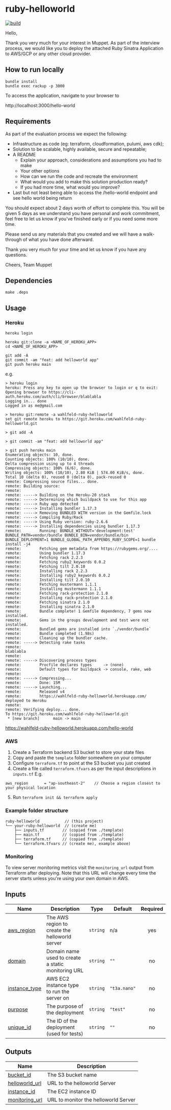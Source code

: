 # ruby-helloworld

<!-- markdown-link-check-disable-next-line -->
[![build](https://github.com/wahlfeld/ruby-helloworld/actions/workflows/build.yml/badge.svg)](https://github.com/wahlfeld/ruby-helloworld/actions/workflows/build.yml)

Hello,

Thank you very much for your interest in Muppet. As part of the interview
process, we would like you to deploy the attached Ruby Sinatra Application to
AWS/GCP or any other cloud provider.

## How to run locally
```
bundle install
bundle exec rackup -p 3000
```

To access the application, navigate to your browser to
<!-- markdown-link-check-disable-next-line -->
http://localhost:3000/hello-world

## Requirements

As part of the evaluation process we expect the following:
  - Infrastructure as code (eg: terraform, cloudformation, pulumi, aws cdk);
  - Solution to be scalable, highly available, secure and repeatable;
  - A README 
    - Explain your approach, considerations and assumptions you had to make
    - Your other options
    - How can we run the code and recreate the environment
    - What would you add to make this solution production ready?
    - If you had more time, what would you improve?
  - Last but not least being able to access the /hello-world endpoint and see
    hello world being return

You should expect about 2 days worth of effort to complete this. You will be
given 5 days as we understand you have personal and work commitment, feel free
to let us know if you've finished early or if you need some more time.

Please send us any materials that you created and we will have a walk-through of
what you have done afterward.

Thank you very much for your time and let us know if you have any questions.

Cheers, Team Muppet

## Dependencies

`make .deps`

## Usage

### Heroku

```
heroku login

heroku git:clone -a <NAME_OF_HEROKU_APP>
cd <NAME_OF_HEROKU_APP>

git add -A
git commit -am "feat: add helloworld app"
git push heroku main
```

e.g.
```
> heroku login
heroku: Press any key to open up the browser to login or q to exit:
Opening browser to https://cli-auth.heroku.com/auth/cli/browser/blablabla
Logging in... done
Logged in as me@gmail.com

> heroku git:remote -a wahlfeld-ruby-helloworld
set git remote heroku to https://git.heroku.com/wahlfeld-ruby-helloworld.git

> git add -A

> git commit -am "feat: add helloworld app"

> git push heroku main
Enumerating objects: 10, done.
Counting objects: 100% (10/10), done.
Delta compression using up to 4 threads
Compressing objects: 100% (6/6), done.
Writing objects: 100% (10/10), 2.80 KiB | 574.00 KiB/s, done.
Total 10 (delta 0), reused 0 (delta 0), pack-reused 0
remote: Compressing source files... done.
remote: Building source:
remote:
remote: -----> Building on the Heroku-20 stack
remote: -----> Determining which buildpack to use for this app
remote: -----> Ruby app detected
remote: -----> Installing bundler 1.17.3
remote: -----> Removing BUNDLED WITH version in the Gemfile.lock
remote: -----> Compiling Ruby/Rack
remote: -----> Using Ruby version: ruby-2.6.6
remote: -----> Installing dependencies using bundler 1.17.3
remote:        Running: BUNDLE_WITHOUT='development:test' BUNDLE_PATH=vendor/bundle BUNDLE_BIN=vendor/bundle/bin BUNDLE_DEPLOYMENT=1 BUNDLE_GLOBAL_PATH_APPENDS_RUBY_SCOPE=1 bundle install -j4
remote:        Fetching gem metadata from https://rubygems.org/....
remote:        Using bundler 1.17.3
remote:        Fetching rack 2.2.3
remote:        Fetching ruby2_keywords 0.0.2
remote:        Fetching tilt 2.0.10
remote:        Installing rack 2.2.3
remote:        Installing ruby2_keywords 0.0.2
remote:        Installing tilt 2.0.10
remote:        Fetching mustermann 1.1.1
remote:        Installing mustermann 1.1.1
remote:        Fetching rack-protection 2.1.0
remote:        Installing rack-protection 2.1.0
remote:        Fetching sinatra 2.1.0
remote:        Installing sinatra 2.1.0
remote:        Bundle complete! 1 Gemfile dependency, 7 gems now installed.
remote:        Gems in the groups development and test were not installed.
remote:        Bundled gems are installed into `./vendor/bundle`
remote:        Bundle completed (1.98s)
remote:        Cleaning up the bundler cache.
remote: -----> Detecting rake tasks
remote:
blablabla
remote:
remote: -----> Discovering process types
remote:        Procfile declares types     -> (none)
remote:        Default types for buildpack -> console, rake, web
remote:
remote: -----> Compressing...
remote:        Done: 15M
remote: -----> Launching...
remote:        Released v4
remote:        https://wahlfeld-ruby-helloworld.herokuapp.com/ deployed to Heroku
remote:
remote: Verifying deploy... done.
To https://git.heroku.com/wahlfeld-ruby-helloworld.git
 * [new branch]      main -> main
```
https://wahlfeld-ruby-helloworld.herokuapp.com/hello-world

### AWS

1. Create a Terraform backend S3 bucket to store your state files
2. Copy and paste the `template` folder somewhere on your computer
3. Configure `terraform.tf` to point at the S3 bucket you just created
4. Create a file called `terraform.tfvars` as per the input descriptions in
   `inputs.tf` E.g.
```
aws_region       = "ap-southeast-2"    // Choose a region closest to your physical location
```
5. Run `terraform init && terraform apply`

### Example folder structure

```
ruby-helloworld           // (this project)
└── your-ruby-helloworld  // (create me)
    ├── inputs.tf        // (copied from ./template)
    ├── main.tf          // (copied from ./template)
    ├── terraform.tf     // (copied from ./template)
    └── terraform.tfvars // (create me), example above)
```

### Monitoring

To view server monitoring metrics visit the `monitoring_url` output from
Terraform after deploying. Note that this URL will change every time the server
starts unless you're using your own domain in AWS. 

<!-- BEGIN_TF_DOCS -->
## Inputs

| Name | Description | Type | Default | Required |
|------|-------------|------|---------|:--------:|
| <a name="input_aws_region"></a> [aws\_region](#input\_aws\_region) | The AWS region to create the helloworld server | `string` | n/a | yes |
| <a name="input_domain"></a> [domain](#input\_domain) | Domain name used to create a static monitoring URL | `string` | `""` | no |
| <a name="input_instance_type"></a> [instance\_type](#input\_instance\_type) | AWS EC2 instance type to run the server on | `string` | `"t3a.nano"` | no |
| <a name="input_purpose"></a> [purpose](#input\_purpose) | The purpose of the deployment | `string` | `"test"` | no |
| <a name="input_unique_id"></a> [unique\_id](#input\_unique\_id) | The ID of the deployment (used for tests) | `string` | `""` | no |

## Outputs

| Name | Description |
|------|-------------|
| <a name="output_bucket_id"></a> [bucket\_id](#output\_bucket\_id) | The S3 bucket name |
| <a name="output_helloworld_url"></a> [helloworld\_url](#output\_helloworld\_url) | URL to the helloworld Server |
| <a name="output_instance_id"></a> [instance\_id](#output\_instance\_id) | The EC2 instance ID |
| <a name="output_monitoring_url"></a> [monitoring\_url](#output\_monitoring\_url) | URL to monitor the helloworld Server |
<!-- END_TF_DOCS -->
